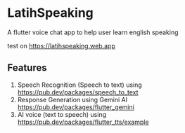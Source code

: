 # LatihSpeaking

A flutter voice chat app to help user learn english speaking

test on https://latihspeaking.web.app


## Features
1. Speech Recognition (Speech to text) using https://pub.dev/packages/speech_to_text
2. Response Generation using Gemini AI https://pub.dev/packages/flutter_gemini
3. AI voice (text to speech) using https://pub.dev/packages/flutter_tts/example
